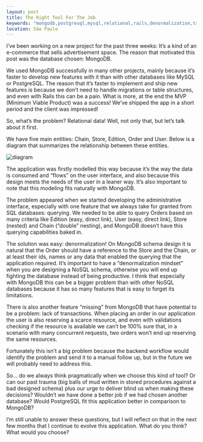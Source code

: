 ```yaml
---
layout: post
title: The Right Tool For The Job
keywords: "mongodb,postgresql,mysql,relational,rails,denormalization,transactions"
location: São Paulo
---
```


I’ve been working on a new project for the past three weeks: It’s a kind of an e-commerce that sells advertisement space. The reason that motivated this post was the database chosen: MongoDB.

<!-- more -->

We used MongoDB successfully in many other projects, mainly because it’s faster to develop new features with it than with other databases like MySQL or PostgreSQL. The reason that it’s faster to implement and ship new features is because we don’t need to handle migrations or table structures, and even with Rails this can be a pain. What is more, at the end the MVP (Minimum Viable Product) was a success! We’ve shipped the app in a short period and the client was impressed!

So, what’s the problem? Relational data! Well, not only that, but let’s talk about it first.

We have five main entities: Chain, Store, Edition, Order and User. Below is a diagram that summarizes the relationship between these entities.

<img class="center simple-border" src="/images/2013-02-26/1.png" alt="diagram"/>

The application was firstly modelled this way because it’s the way the data is consumed and “flows” on the user interface, and also because this design meets the needs of the user in a leaner way. It’s also important to note that this modeling fits naturally with MongoDB.

The problem appeared when we started developing the administrative interface, especially with one feature that we always take for granted from SQL databases: querying. We needed to be able to query Orders based on many criteria like Edition (easy, direct link), User (easy, direct link), Store (nested) and Chain (“double” nesting), and MongoDB doesn’t have this querying capabilities baked in.

The solution was easy: denormalization! On MongoDB schema design it is natural that the Order should have a reference to the Store and the Chain, or at least their ids, names or any data that enabled the querying that the application required. It’s important to have a “denormalization mindset” when you are designing a NoSQL schema, otherwise you will end up fighting the database instead of being productive. I think that especially with MongoDB this can be a bigger problem than with other NoSQL databases because it has so many features that is easy to forget its limitations.

There is also another feature “missing” from MongoDB that have potential to be a problem: lack of transactions. When placing an order in our application the user is also reserving a scarce resource, and even with validations checking if the resource is available we can’t be 100% sure that, in a scenario with many concurrent requests, two orders won’t end up reserving the same resources.

Fortunately this isn’t a big problem because the backend workflow would identify the problem and send it to a manual follow up, but in the future we will probably need to address this.

So… do we always think pragmatically when we choose this kind of tool? Or can our past trauma (big balls of mud written in stored procedures against a bad designed schema) plus our urge to deliver blind us when making these decisions? Wouldn’t we have done a better job if we had chosen another database? Would PostgreSQL fit this application better in comparison to MongoDB?

I’m still unable to answer these questions, but I will reflect on that in the next few months that I continue to evolve this application. What do you think? What would you choose?
